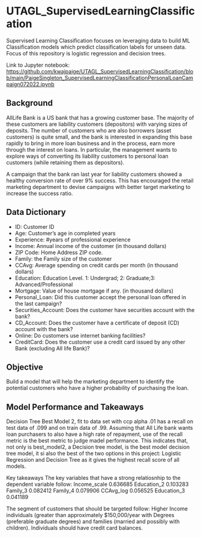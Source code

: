 # UTAGL_SupervisedLearningClassification
Supervised Learning Classification focuses on leveraging data to build ML Classification models which predict classification labels for unseen data.  Focus of this repository is logistic regression and decision trees. 

Link to Jupyter notebook: https://github.com/kwajpaige/UTAGL_SupervisedLearningClassification/blob/main/PaigeSingleton_SupervisedLearningClassificationPersonalLoanCampaign072022.ipynb

## Background
AllLife Bank is a US bank that has a growing customer base. The majority of these customers are liability customers (depositors) with varying sizes of deposits. The number of customers who are also borrowers (asset customers) is quite small, and the bank is interested in expanding this base rapidly to bring in more loan business and in the process, earn more through the interest on loans. In particular, the management wants to explore ways of converting its liability customers to personal loan customers (while retaining them as depositors).

A campaign that the bank ran last year for liability customers showed a healthy conversion rate of over 9% success. This has encouraged the retail marketing department to devise campaigns with better target marketing to increase the success ratio.

## Data Dictionary
- ID: Customer ID
- Age: Customer’s age in completed years
- Experience: #years of professional experience
- Income: Annual income of the customer (in thousand dollars)
- ZIP Code: Home Address ZIP code.
- Family: the Family size of the customer
- CCAvg: Average spending on credit cards per month (in thousand dollars)
- Education: Education Level. 1: Undergrad; 2: Graduate;3: Advanced/Professional
- Mortgage: Value of house mortgage if any. (in thousand dollars)
- Personal_Loan: Did this customer accept the personal loan offered in the last campaign?
- Securities_Account: Does the customer have securities account with the bank?
- CD_Account: Does the customer have a certificate of deposit (CD) account with the bank?
- Online: Do customers use internet banking facilities?
- CreditCard: Does the customer use a credit card issued by any other Bank (excluding All life Bank)?

## Objective
Build a model that will help the marketing department to identify the potential customers who have a higher probability of purchasing the loan.


## Model Performance and Takeaways 
Decision Tree Best Model 2, fit to data set with ccp alpha .01 has a recall on test data of .099 and on train data of .99. Assuming that All Life bank wants loan purchasers to also have a high rate of repayment, use of the recall metric is the best metric to judge madel performance. This indicates that, not only is best_model2, a Decision tree model, is the best model decision tree model, it si also the best of the two options in this project: Logistic Regression and Decision Tree as it gives the highest recall score of all models.

Key takeaways
The key variables that have a strong relatiosnhip to the dependent variable follow: Income_scale 0.636685 Education_2 0.103283 Family_3 0.082412 Family_4 0.079906 CCAvg_log 0.056525 Education_3 0.041189

The segment of customers that should be targeted follow: Higher Income individuals (greater than approximately $150,000/year with Degrees (preferable graduate degrees) and families (married and possibly with children). Individuals should have credit card balances.

 
